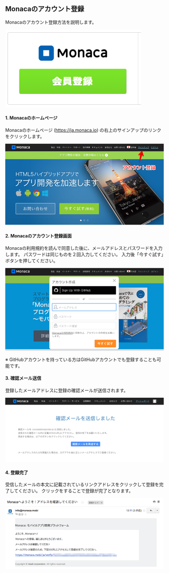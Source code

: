 ## Monacaのアカウント登録

Monacaのアカウント登録方法を説明します。

![](./images/2/monaca_ncmb_002.png)

#### 1. Monacaのホームページ

Monacaのホームページ (<https://ja.monaca.io>) の右上のサインアップのリンクをクリックします。

![](./images/2/monaca_registration_000.png)

#### 2. Monacaのアカウント登録画面

Monacaの利用規約を読んで同意した後に、メールアドレスとパスワードを入力します。
パスワードは同じものを２回入力してください。
入力後「今すぐ試す」ボタンを押してください。

![](./images/2/monaca_registration_001.png)

※ GitHubアカウントを持っている方はGitHubアカウントでも登録することも可能です。

#### 3. 確認メール送信

登録したメールアドレスに登録の確認メールが送信されます。

![](./images/2/monaca_registration_002.png)

#### 4. 登録完了

受信したメールの本文に記載されているリンクアドレスをクリックして登録を完了してください。
クリックをすることで登録が完了となります。

![](./images/2/monaca_registration_003.png)
